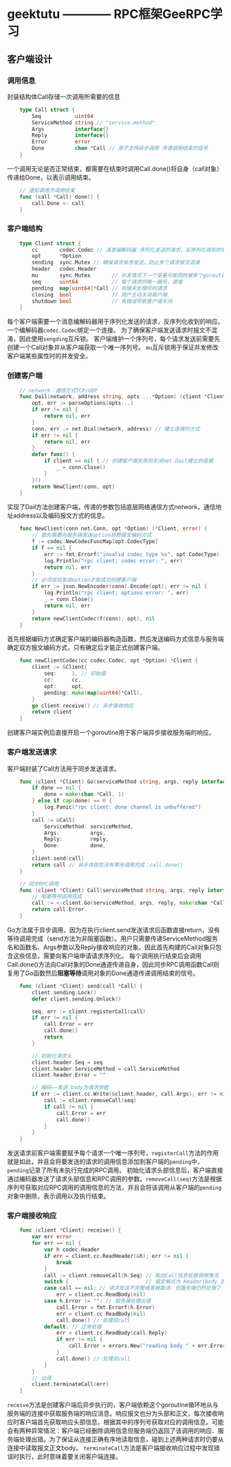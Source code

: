 # geektutu ———— RPC框架GeeRPC学习

## 客户端设计

### 调用信息

封装结构体Call存储一次调用所需要的信息

```go
    type Call struct {
        Seq           uint64
        ServiceMethod string // "service.method"
        Args          interface{}
        Reply         interface{}
        Error         error
        Done          chan *Call // 用于支持异步调用 传递调用结束的信号
    }
```

一个调用无论是否正常结束，都需要在结束时调用Call.done()将自身（call对象）传递给Done，以表示调用结束。

```go
    // 通知调用方调用结束
    func (call *Call) done() {
        call.Done <- call
    }
```

### 客户端结构

```go
    type Client struct {
        cc       codec.Codec // 消息编解码器 序列化发送的请求，反序列化收到的响应
        opt      *Option
        sending  sync.Mutex // 确保请求有序发送，防止多个请求报文混淆
        header   codec.Header
        mu       sync.Mutex       // 并发情况下一个变量可能同时被多个goroutine修改，因此使用互斥锁
        seq      uint64           // 每个请求的唯一编号，递增
        pending  map[uint64]*Call // 存储未处理完的请求
        closing  bool             // 用户主动关闭客户端
        shutdown bool             // 有错误导致客户端关闭
    }
```

每个客户端需要一个消息编解码器用于序列化发送的请求，反序列化收到的响应。一个编解码器```codec.Codec```绑定一个连接。
为了确保客户端发送请求时报文不混淆，因此使用```sengding```互斥锁。
客户端维护一个序列号，每个请求发送前需要先创建一个Call对象并从客户端获取一个唯一序列号。
```mu```互斥锁用于保证并发修改客户端某些属性时的并发安全。

### 创建客户端

```go
    // network：通信方式TCP/UDP
    func Dail(network, address string, opts ...*Option) (client *Client, err error) {
        opt, err := parseOptions(opts...)
        if err != nil {
            return nil, err
        }
        conn, err := net.Dial(network, address) // 建立连接的方式
        if err != nil {
            return nil, err
        }
        defer func() {
            if client == nil { // 创建客户端失败则关闭net.Dail建立的连接
                _ = conn.Close()
            }
        }()
        return NewClient(conn, opt)
    }
```

实现了Dail方法创建客户端，传递的参数包括底层网络通信方式network，通信地址address以及编码报文方式的信息。

```go
    func NewClient(conn net.Conn, opt *Option) (*Client, error) {
        // 首先需要向服务端发送option协商报文编码方式
        f := codec.NewCodecFuncMap[opt.CodecType]
        if f == nil {
            err := fmt.Errorf("invalid codec type %s", opt.CodecType)
            log.Println("rpc client: codec error: ", err)
            return nil, err
        }
        // 必须成功发送option才能成功创建客户端
        if err := json.NewEncoder(conn).Encode(opt); err != nil {
            log.Println("rpc client: options error: ", err)
            _ = conn.Close()
            return nil, err
        }
        return newClientCodec(f(conn), opt), nil
    }
```

首先根据编码方式确定客户端的编码器构造函数，然后发送编码方式信息与服务端确定双方报文编码方式，只有确定后才能正式创建客户端。

```go
    func newClientCodec(cc codec.Codec, opt *Option) *Client {
        client := &Client{
            seq:     1, // 初始值
            cc:      cc,
            opt:     opt,
            pending: make(map[uint64]*Call),
        }
        go client.receive() // 异步接收响应
        return client
    }
```

创建客户端实例后直接开启一个goroutine用于客户端异步接收服务端的响应。

### 客户端发送请求

客户端封装了Call方法用于同步发送请求。

```go
    func (client *Client) Go(serviceMethod string, args, reply interface{}, done chan *Call) *Call {
        if done == nil {
            done = make(chan *Call, 1)
        } else if cap(done) == 0 {
            log.Panic("rpc client: done channel is unbuffered")
        }
        call := &Call{
            ServiceMethod: serviceMethod,
            Args:          args,
            Reply:         reply,
            Done:          done,
        }
        client.send(call)
        return call // 异步体现在没有等待调用完成：call.done()
    }

    // 同步RPC调用
    func (client *Client) Call(serviceMethod string, args, reply interface{}) error {
        // 阻塞等待调用完成
        call := <-client.Go(serviceMethod, args, reply, make(chan *Call, 1)).Done // 阻塞直到执行了 call.done()
        return call.Error
    }
```

Go方法属于异步调用，因为在执行client.send发送请求后函数直接return，没有等待调用完成（send方法为非阻塞函数）。用户只需要传递ServiceMethod服务名和函数名、Args参数以及Reply接收响应的对象。因此首先构建的Call对象只包含这些信息，需要向客户端申请请求序列化。
每个调用执行结束后会调用Call.done()方法向Call对象的Done通道传递自身，因此同步RPC调用函数Call则复用了Go函数然后**阻塞等待**调用对象的Done通道传递调用结束的信号。

```go
    func (client *Client) send(call *Call) {
        client.sending.Lock()
        defer client.sending.Unlock()

        seq, err := client.registerCall(call)
        if err != nil {
            call.Error = err
            call.done()
            return
        }

        // 初始化请求头
        client.header.Seq = seq
        client.header.ServiceMethod = call.ServiceMethod
        client.header.Error = ""

        // 编码——发送 body为请求参数
        if err := client.cc.Write(&client.header, call.Args); err != nil {
            call := client.removeCall(seq)
            if call != nil {
                call.Error = err
                call.done()
            }
        }
    }
```

发送请求前客户端需要赋予每个请求一个唯一序列号，```registerCall```方法的作用就是如此，并且会将要发送的请求的调用信息添加到客户端的```pending```中，```pending```记录了所有未执行完成的RPC调用。
初始化请求头部信息后，客户端直接通过编码器发送了请求头部信息和RPC调用的参数。```removeCall(seq)```方法是根据序列号获取对应RPC调用的调用信息的方法，并且会将该调用从客户端的```pending```对象中删除，表示调用以及执行结束。

### 客户端接收响应

```go
    func (client *Client) receive() {
        var err error
        for err == nil {
            var h codec.Header
            if err = client.cc.ReadHeader(&h); err != nil {
                break
            }
            call := client.removeCall(h.Seq) // 取出Call信息处理调用情况
            switch {                         // 报文格式为 Header|body 因此无论如何对每个请求都要依次读取Header和body
            case call == nil: // 请求发送不完整或者被取消，但服务端仍然处理了
                err = client.cc.ReadBody(nil)
            case h.Error != "": // 服务端处理出错
                call.Error = fmt.Errorf(h.Error)
                err = client.cc.ReadBody(nil)
                call.done() // 处理完call
            default: // 正常处理
                err = client.cc.ReadBody(call.Reply)
                if err != nil {
                    call.Error = errors.New("reading body " + err.Error())
                }
                call.done() // 处理完call
            }
        }
        // 出错
        client.terminateCall(err)
    }
```

```receive```方法是创建客户端后异步执行的，客户端依赖这个goroutine循环地从与服务端的连接中获取服务端的响应消息。响应报文也分为头部和正文，每次接收响应时客户端首先获取响应头部信息，根据其中的序列号获取对应的调用信息。可能会有两种异常情况：客户端已经删除调用信息但服务端仍返回了该调用的响应、服务端处理出错。为了保证从连接正确有序地读取信息，碰到上述两种请求时仍要从连接中读取报文正文body。
```terminateCall```方法是客户端接收响应过程中发现错误时执行，此时意味着要关闭客户端连接。
